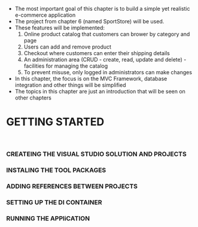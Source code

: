 <ul>
  <li>
    The most important goal of this chapter is to build a simple yet realistic e-commerce application
  </li>
  <li>
    The project from chapter 6 (named SportStore) will be used.
  </li>
  <li>
    These features will be implemented:
    <ol>
      <li>Online product catalog that customers can brower by category and page</li>
      <li>Users can add and remove product</li>
      <li>Checkout where customers can enter their shipping details</li>
      <li>An administration area (CRUD - create, read, update and delete) - facilities for managing the catalog</li>
      <li>To prevent misuse, only logged in administrators can make changes</li>
    </ol>
  </li>
  <li>In this chapter, the focus is on the MVC Framework, database integration and other things will be simplified</li>
  <li>The topics in this chapter are just an introduction that will be seen on other chapters</li>
</ul>

<h1>GETTING STARTED</h1>

<br />

<h3>CREATEING THE VISUAL STUDIO SOLUTION AND PROJECTS</h3>
<h3>INSTALING THE TOOL PACKAGES</h3>
<h3>ADDING REFERENCES BETWEEN PROJECTS</h3>
<h3>SETTING UP THE DI CONTAINER</h3>
<h3>RUNNING THE APPliCATION</h3>
